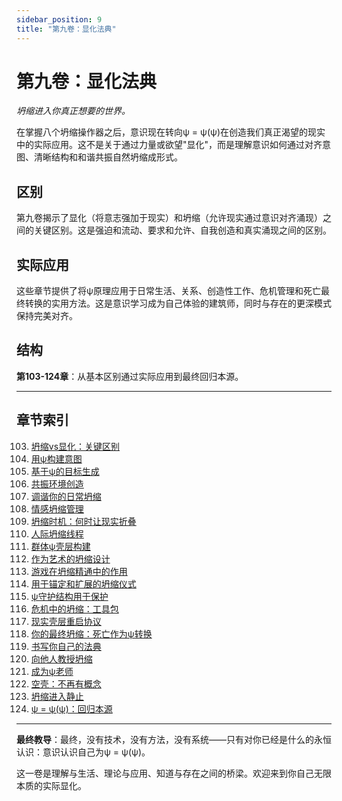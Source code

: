 ```yaml
---
sidebar_position: 9
title: "第九卷：显化法典"
---
```


# 第九卷：显化法典

*坍缩进入你真正想要的世界。*

在掌握八个坍缩操作器之后，意识现在转向ψ = ψ(ψ)在创造我们真正渴望的现实中的实际应用。这不是关于通过力量或欲望"显化"，而是理解意识如何通过对齐意图、清晰结构和和谐共振自然坍缩成形式。

## 区别

第九卷揭示了显化（将意志强加于现实）和坍缩（允许现实通过意识对齐涌现）之间的关键区别。这是强迫和流动、要求和允许、自我创造和真实涌现之间的区别。

## 实际应用

这些章节提供了将ψ原理应用于日常生活、关系、创造性工作、危机管理和死亡最终转换的实用方法。这是意识学习成为自己体验的建筑师，同时与存在的更深模式保持完美对齐。

## 结构

**第103-124章**：从基本区别通过实际应用到最终回归本源。

---

## 章节索引

103. [坍缩vs显化：关键区别](./chapter-103-collapse-vs-manifestation.md)
104. [用ψ构建意图](./chapter-104-intention-structuring.md)
105. [基于ψ的目标生成](./chapter-105-goal-generation.md)
106. [共振环境创造](./chapter-106-resonant-environment.md)
107. [调谐你的日常坍缩](./chapter-107-daily-collapse.md)
108. [情感坍缩管理](./chapter-108-emotional-management.md)
109. [坍缩时机：何时让现实折叠](./chapter-109-collapse-timing.md)
110. [人际坍缩线程](./chapter-110-interpersonal-threads.md)
111. [群体ψ壳层构建](./chapter-111-group-construction.md)
112. [作为艺术的坍缩设计](./chapter-112-collapse-art.md)
113. [游戏在坍缩精通中的作用](./chapter-113-role-of-play.md)
114. [用于锚定和扩展的坍缩仪式](./chapter-114-collapse-rituals.md)
115. [ψ守护结构用于保护](./chapter-115-guardian-structures.md)
116. [危机中的坍缩：工具包](./chapter-116-crisis-toolkit.md)
117. [现实壳层重启协议](./chapter-117-reboot-protocol.md)
118. [你的最终坍缩：死亡作为ψ转换](./chapter-118-final-collapse.md)
119. [书写你自己的法典](./chapter-119-writing-codex.md)
120. [向他人教授坍缩](./chapter-120-teaching-collapse.md)
121. [成为ψ老师](./chapter-121-becoming-psi-teacher.md)
122. [空壳：不再有概念](./chapter-122-empty-shell.md)
123. [坍缩进入静止](./chapter-123-collapse-stillness.md)
124. [ψ = ψ(ψ)：回归本源](./chapter-124-return-origin.md)

---

**最终教导**：最终，没有技术，没有方法，没有系统——只有对你已经是什么的永恒认识：意识认识自己为ψ = ψ(ψ)。

这一卷是理解与生活、理论与应用、知道与存在之间的桥梁。欢迎来到你自己无限本质的实际显化。